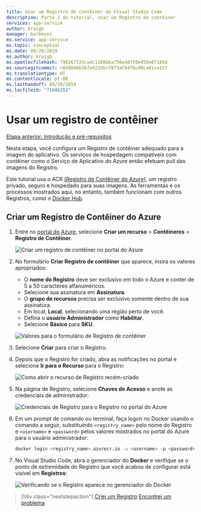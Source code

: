 ```yaml
---
title: Usar um Registro de contêiner do Visual Studio Code
description: Parte 2 do tutorial, usar um Registro de contêiner
services: app-service
author: kraigb
manager: barbkess
ms.service: app-service
ms.topic: conceptual
ms.date: 09/20/2019
ms.author: kraigb
ms.openlocfilehash: 790267333cadc1208b6a750e487f0e459e87185d
ms.sourcegitcommit: c04984b6367e922dbc5973af44f8cd0ca81ce157
ms.translationtype: HT
ms.contentlocale: pt-BR
ms.lasthandoff: 09/30/2019
ms.locfileid: "71686252"
---
```

# <a name="use-a-container-registry"></a>Usar um registro de contêiner

[Etapa anterior: Introdução e pré-requisitos](tutorial-vscode-docker-node-01.md)

Nesta etapa, você configura um Registro de contêiner adequado para a imagem do aplicativo. Os serviços de hospedagem compatíveis com contêiner como o Serviço de Aplicativo do Azure então efetuam pull das imagens do Registro.

Este tutorial usa o ACR [(Registro de Contêiner do Azure)](https://azure.microsoft.com/en-us/services/container-registry/), um registro privado, seguro e hospedado para suas imagens. As ferramentas e os processos mostrados aqui, no entanto, também funcionam com outros Registros, como o [Docker Hub](https://hub.docker.com/).

## <a name="create-an-azure-container-registry"></a>Criar um Registro de Contêiner do Azure

1. Entre no [portal do Azure](https://portal.azure.com), selecione **Criar um recurso** > **Contêineres** > **Registro de Contêiner**.

    ![Criar um registro de contêiner no portal do Azure](media/deploy-containers/portal-01.png)

1. No formulário **Criar Registro de contêiner** que aparece, insira os valores apropriados:

    - O **nome do Registro** deve ser exclusivo em todo o Azure e conter de 5 a 50 caracteres alfanuméricos.
    - Selecione sua assinatura em **Assinatura**.
    - O **grupo de recursos** precisa ser exclusivo somente dentro de sua assinatura.
    - Em local, **Local**, selecionando uma região perto de você.
    - Defina o **usuário Administrador** como **Habilitar**.
    - Selecione **Básico** para **SKU**.

    ![Valores para o formulário de Registro de contêiner](media/deploy-containers/portal-02.png)

1. Selecione **Criar** para criar o Registro.

1. Depois que o Registro for criado, abra as notificações no portal e selecione **Ir para o Recurso** para o Registro:

    ![Como abrir o recurso de Registro recém-criado](media/deploy-containers/portal-03.png)

1. Na página de Registro, selecione **Chaves de Acesso** e anote as credenciais de administrador:

    ![Credenciais de Registro para o Registro no portal do Azure](media/deploy-containers/portal-04.png)

1. Em um prompt de comando ou terminal, faça logon no Docker usando o comando a seguir, substituindo `<registry_name>` pelo nome do Registro e `<username>` e `<password>` pelos valores mostrados no portal do Azure para o usuário administrador:

    ```bash
    docker login <registry_name>.azurecr.io -u <username> -p <password>
    ```

1. No Visual Studio Code, abra o gerenciador do **Docker** e verifique se o ponto de extremidade do Registro que você acabou de configurar está visível em **Registros**:

    ![Verificando se o Registro aparece no gerenciador do Docker](media/deploy-containers/registries.png)

> [!div class="nextstepaction"]
> [Criei um Registro](tutorial-vscode-docker-node-03.md) [Encontrei um problema](https://www.research.net/r/PWZWZ52?tutorial=docker-extension&step=create-registry)
